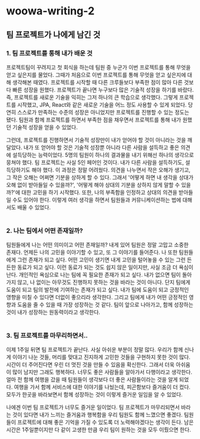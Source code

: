 # woowa-writing-2

## 팀 프로젝트가 나에게 남긴 것

### 1. 팀 프로젝트를 통해 내가 배운 것
 프로젝트팀이 꾸려지고 첫 회식을 하는데 팀원 중 누군가 이번 프로젝트를 통해 무엇을 얻고 싶은지를 물었다. 
그때가 처음으로 이번 프로젝트를 통해 무엇을 얻고 싶은지에 대해 생각해본 때였다.
프로젝트를 시작할 때 다른 크루들보다 부족한 점이 많아 다른 것보다 빠른 성장을 원했다.
프로젝트가 끝나면 누구보다 많은 기술적 성장을 하기를 바랐다.
즉, 프로젝트를 새로운 기술을 익히는 그저 하나의 큰 학습으로 생각했다.
그렇게 프로젝트를 시작했고, JPA, React와 같은 새로운 기술을 어느 정도 사용할 수 있게 되었다.
당연히 스스로가 만족하는 수준의 성장은 아니었지만 프로젝트를 진행할 수 있는 정도는 됐다.
팀원과 함께 프로젝트를 하면서 부족한 점을 채우면서 프로젝트를 통해 내가 원했던 기술적 성장을 얻을 수 있었다.

 그런데, 프로젝트를 진행하면서 기술적 성장만이 내가 얻어야 할 것이 아니라는 것을 깨달았다.
내가 또 얻어야 할 것은 기술적 성장뿐 아니라 다른 사람을 설득하고 좋은 의견에 설득당하는 능력이었다.
5명의 팀원이 하나의 결과물을 내기 위해선 하나의 생각으로 뭉쳐야 했다.
팀 프로젝트는 사실 5인 페어인 것이다.
내가 다른 사람을 설득하기도, 설득당하기도 해야 했다.
이 과정은 정말 어려웠다.
의견을 나누면서 작은 오해가 생기고, 그 작은 오해는 어쩌면 기분을 상하게 할 수 있다.
그래서 '어떻게 하면 내 생각을 상대가 오해 없이 받아들일 수 있을까?', 
'어떻게 해야 상대의 기분을 상하지 않게 말할 수 있을까?'에 대한 고민을 하기 시작했다.
또한, 나의 부족함을 인정하고 상대의 의견을 받아들일 수도 있어야 한다.
이렇게 여러 생각을 하면서 팀원들과 커뮤니케이션하는 법에 대해서도 배울 수 있었다.
<br/><br/>

### 2. 나는 팀에서 어떤 존재일까?
팀원들에게 나는 어떤 의미이고 어떤 존재일까?
내게 있어 팀원은 정말 고맙고 소중한 존재다.
언제든 나의 고민을 이야기할 수 있고, 또 그 이야기를 들어준다.
나 또한 팀원들에게 그런 존재가 되고 싶다.
어떤 고민이 생기면 내게 고민을 털어놓을 수 있는 그런 든든한 동료가 되고 싶다.
이런 동료가 되는 것도 쉽지 않은 일이지만, 사실 조금 더 욕심이 난다.
개인적인 욕심으로 나는 팀에 꼭 필요한 존재가 되고 싶다.
내가 없으면 팀이 돌아가지 않고, 나 없이는 아무것도 진행하지 못하는 것을 바라는 것이 아니다.
단지 팀에게 도움이 되고 팀의 발전에 기여하는 존재가 되고 싶다.
내가 팀에 도움이 되고 긍정적인 영향을 미칠 수 있다면 더없이 좋으리라 생각한다.
그리고 팀에게 내가 어떤 긍정적인 영향과 도움을 줄 수 있을 때 가장 성장하는 것 같다.
팀이 앞으로 나아가고, 함께 성장하는 것이 내가 성장하는 원동력이라고 생각한다.
<br/><br/>

### 3. 팀 프로젝트를 마무리하면서..
 이제 1주일 뒤면 팀 프로젝트가 끝난다.
사실 아쉬운 부분이 정말 많다.
우리가 함께 신나게 이야기 나눈 것들, 머리를 맞대고 진지하게 고민한 것들을 구현하지 못한 것이 많다.
시간이 더 주어진다면 우린 더 멋진 것을 만들 수 있음을 확신한다.
그래서 더욱 아쉬움이 많이 남지만 그래도 행복하다.
너무도 좋은 사람들을 알아가서 다행이라고 생각한다.
얼마 전 함께 여행을 갔을 때 팀원들이 생각보다 더 좋은 사람들이라는 것을 알게 되었다.
여행을 가서 함께 서비스에 대한 이야기를 나눴는데, 피곤함보다 즐거움이 더 컸다.
모두가 한곳을 바라보면서 함께 성장하는 것이 이렇게 즐거운 일임을 알 수 있었다.

 나에겐 이번 팀 프로젝트가 너무도 즐거운 일이었다.
팀 프로젝트가 마무리되면서 바라는 것이 있다면 내가 느끼는 즐거움과 행복함을 우리 팀원도 함께 느꼈으면 좋겠다.
팀원들이 프로젝트에 대해 좋은 기억을 가질 수 있도록 더 노력해야겠다는 생각이 든다.
남은 시간은 1주일뿐이지만 다 같이 고생한 만큼 우리 팀이 원하는 것을 모두 이뤘으면 한다.